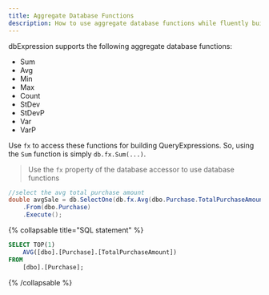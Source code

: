 ```yaml
---
title: Aggregate Database Functions
description: How to use aggregate database functions while fluently building query expressions.
---
```


dbExpression supports the following aggregate database functions:
* Sum
* Avg
* Min
* Max
* Count
* StDev
* StDevP
* Var
* VarP

Use ```fx``` to access these functions for building QueryExpressions. So, using the ```Sum``` function is simply ```db.fx.Sum(...)```.

> Use the ```fx``` property of the database accessor to use database functions

```csharp
//select the avg total purchase amount
double avgSale = db.SelectOne(db.fx.Avg(dbo.Purchase.TotalPurchaseAmount))
    .From(dbo.Purchase)
    .Execute();
```

{% collapsable title="SQL statement" %}
```sql
SELECT TOP(1)
	AVG([dbo].[Purchase].[TotalPurchaseAmount])
FROM
	[dbo].[Purchase];
```
{% /collapsable %}